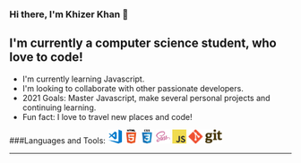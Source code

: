 ### Hi there, I'm Khizer Khan 👋

## I'm currently a computer science student, who love to code! 

* I'm currently learning Javascript.
* I'm looking to collaborate with other passionate developers. 
* 2021 Goals: Master Javascript, make several personal projects and continuing learning.
* Fun fact: I love to travel new places and code!

###Languages and Tools:
<img src="https://github.com/khizerkhan-2316/khizerkhan-2316/blob/main/visual-studio-code.png" width="25" height= "25" />
<img src="https://github.com/khizerkhan-2316/khizerkhan-2316/blob/main/HTML5.png" width="25" height= "25" />
<img src="https://github.com/khizerkhan-2316/khizerkhan-2316/blob/main/CSS3.png" width="25" height= "25" />
<img src="https://github.com/khizerkhan-2316/khizerkhan-2316/blob/main/sass.png" width="25" height= "25" />
<img src="https://github.com/khizerkhan-2316/khizerkhan-2316/blob/main/javascript.png" width="25" height= "25" />
<img src="https://github.com/khizerkhan-2316/khizerkhan-2316/blob/main/1280px-Git-logo.svg.png" height= "25" />

---
<!--
**khizerkhan-2316/khizerkhan-2316** is a ✨ _special_ ✨ repository because its `README.md` (this file) appears on your GitHub profile.

Here are some ideas to get you started:

- 🔭 I’m currently working on ...
- 🌱 I’m currently learning ...
- 👯 I’m looking to collaborate on ...
- 🤔 I’m looking for help with ...
- 💬 Ask me about ...
- 📫 How to reach me: ...
- 😄 Pronouns: ...
- ⚡ Fun fact: ...
-->
